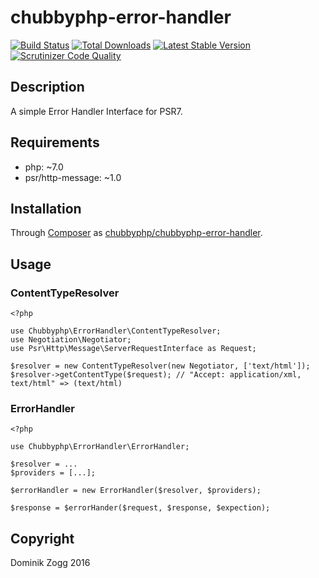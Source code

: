 # chubbyphp-error-handler

[![Build Status](https://api.travis-ci.org/chubbyphp/chubbyphp-error-handler.png?branch=master)](https://travis-ci.org/chubbyphp/chubbyphp-error-handler)
[![Total Downloads](https://poser.pugx.org/chubbyphp/chubbyphp-error-handler/downloads.png)](https://packagist.org/packages/chubbyphp/chubbyphp-error-handler)
[![Latest Stable Version](https://poser.pugx.org/chubbyphp/chubbyphp-error-handler/v/stable.png)](https://packagist.org/packages/chubbyphp/chubbyphp-error-handler)
[![Scrutinizer Code Quality](https://scrutinizer-ci.com/g/chubbyphp/chubbyphp-error-handler/badges/quality-score.png?b=master)](https://scrutinizer-ci.com/g/chubbyphp/chubbyphp-error-handler/?branch=master)

## Description

A simple Error Handler Interface for PSR7.

## Requirements

 * php: ~7.0
 * psr/http-message: ~1.0

## Installation

Through [Composer](http://getcomposer.org) as [chubbyphp/chubbyphp-error-handler][1].

## Usage

### ContentTypeResolver

```{.php}
<?php

use Chubbyphp\ErrorHandler\ContentTypeResolver;
use Negotiation\Negotiator;
use Psr\Http\Message\ServerRequestInterface as Request;

$resolver = new ContentTypeResolver(new Negotiator, ['text/html']);
$resolver->getContentType($request); // "Accept: application/xml, text/html" => (text/html)
```

### ErrorHandler

```{.php}
<?php

use Chubbyphp\ErrorHandler\ErrorHandler;

$resolver = ...
$providers = [...];

$errorHandler = new ErrorHandler($resolver, $providers);

$response = $errorHander($request, $response, $expection);
```

[1]: https://packagist.org/packages/chubbyphp/chubbyphp-error-handler

## Copyright

Dominik Zogg 2016
